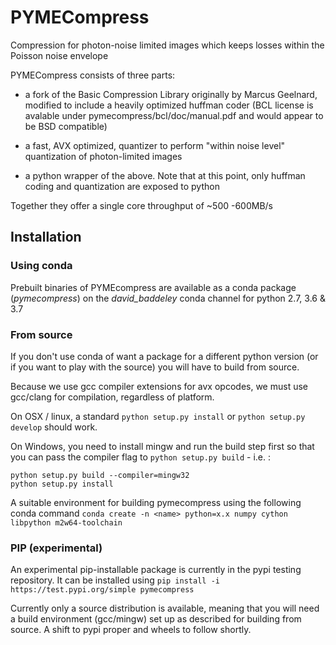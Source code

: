 # PYMECompress

Compression for photon-noise limited images which keeps losses within the Poisson noise envelope

PYMECompress consists of three parts: 

- a fork of the Basic Compression Library originally by Marcus Geelnard, 
modified to include a heavily optimized huffman coder (BCL license is avalable under pymecompress/bcl/doc/manual.pdf and would appear to be BSD compatible)

- a fast, AVX optimized, quantizer to perform "within noise level" quantization of photon-limited images

- a python wrapper of the above. Note that at this point, only huffman coding and quantization are exposed to python

Together they offer a single core throughput of ~500 -600MB/s


## Installation

### Using conda

Prebuilt binaries of PYMEcompress are available as a conda package (*pymecompress*) on the *david_baddeley* conda channel for python 2.7, 3.6 & 3.7

### From source

If you don't use conda of want a package for a different python version (or if you want to play with the source) you will have to build from source.

Because we use gcc compiler extensions for avx opcodes, we must use gcc/clang for compilation, regardless of platform.

On OSX / linux, a standard `python setup.py install` or `python setup.py develop` should work.

On Windows, you need to install mingw and run the build step first so that you can pass the compiler flag to `python setup.py build` - i.e. :

    python setup.py build --compiler=mingw32
    python setup.py install


A suitable environment for building pymecompress using the following conda command `conda create -n <name> python=x.x numpy cython libpython m2w64-toolchain`
    
### PIP (experimental)
    
An experimental pip-installable package is currently in the pypi testing repository. It can be installed using
`pip install -i https://test.pypi.org/simple pymecompress`

Currently only a source distribution is available, meaning that you will need a build environment (gcc/mingw) set up as
described for building from source. A shift to pypi proper and wheels to follow shortly.